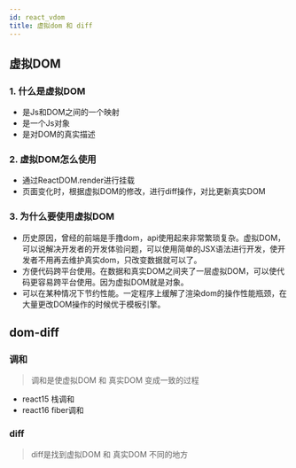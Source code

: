 ```yaml
---
id: react_vdom
title: 虚拟dom 和 diff
---
```


## 虚拟DOM

### 1. 什么是虚拟DOM
- 是Js和DOM之间的一个映射
- 是一个Js对象
- 是对DOM的真实描述
  
### 2. 虚拟DOM怎么使用
- 通过ReactDOM.render进行挂载
- 页面变化时，根据虚拟DOM的修改，进行diff操作，对比更新真实DOM

### 3. 为什么要使用虚拟DOM
- 历史原因，曾经的前端是手撸dom，api使用起来非常繁琐复杂。虚拟DOM，可以说解决开发者的开发体验问题，可以使用简单的JSX语法进行开发，使开发者不用再去维护真实dom，只改变数据就可以了。
- 方便代码跨平台使用。在数据和真实DOM之间夹了一层虚拟DOM，可以使代码更容易跨平台使用。因为虚拟DOM就是对象。
- 可以在某种情况下节约性能。一定程序上缓解了渲染dom的操作性能瓶颈，在大量更改DOM操作的时候优于模板引擎。

## dom-diff

### 调和
> 调和是使虚拟DOM 和 真实DOM 变成一致的过程

- react15 栈调和
- react16 fiber调和

### diff
> diff是找到虚拟DOM 和 真实DOM 不同的地方

